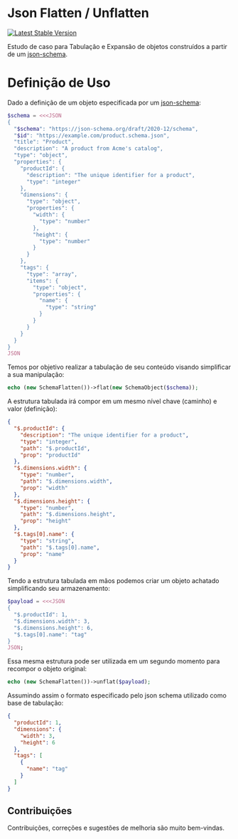 # Json Flatten / Unflatten

[![Latest Stable Version](http://poser.pugx.org/sintese/jsonflatten/v)](https://packagist.org/packages/sintese/jsonflatten)

Estudo de caso para Tabulação e Expansão de objetos construídos a partir de um  [json-schema](https://json-schema.org/).

# Definição de Uso

Dado a definição de um objeto especificada por um [json-schema](https://json-schema.org/):

```php
$schema = <<<JSON 
{
  "$schema": "https://json-schema.org/draft/2020-12/schema",
  "$id": "https://example.com/product.schema.json",
  "title": "Product",
  "description": "A product from Acme's catalog",
  "type": "object",
  "properties": {
    "productId": {
      "description": "The unique identifier for a product",
      "type": "integer"
    },
    "dimensions": {
      "type": "object",
      "properties": {
        "width": {
          "type": "number"
        },
        "height": {
          "type": "number"
        }
      }
    },
    "tags": {
      "type": "array",
      "items": {
        "type": "object",
        "properties": {
          "name": {
            "type": "string"
          }
        }
      }
    }
  }
}
JSON
```

Temos por objetivo realizar a tabulação de seu conteúdo visando simplificar a sua manipulação:

```php
echo (new SchemaFlatten())->flat(new SchemaObject($schema));
```

A estrutura tabulada irá compor em um mesmo nível chave (caminho) e valor (definição):

```json
{
  "$.productId": {
    "description": "The unique identifier for a product",
    "type": "integer",
    "path": "$.productId",
    "prop": "productId"
  },
  "$.dimensions.width": {
    "type": "number",
    "path": "$.dimensions.width",
    "prop": "width"
  },
  "$.dimensions.height": {
    "type": "number",
    "path": "$.dimensions.height",
    "prop": "height"
  },
  "$.tags[0].name": {
    "type": "string",
    "path": "$.tags[0].name",
    "prop": "name"
  }
}
```

Tendo a estrutura tabulada em mãos podemos criar um objeto achatado simplificando seu armazenamento:

```php
$payload = <<<JSON
{
  "$.productId": 1,
  "$.dimensions.width": 3,
  "$.dimensions.height": 6,
  "$.tags[0].name": "tag"
}
JSON;
```

Essa mesma estrutura pode ser utilizada em um segundo momento para recompor o objeto original:

```php
echo (new SchemaFlatten())->unflat($payload);
```

Assumindo assim o formato especificado pelo json schema utilizado como base de tabulação:

```json
{
  "productId": 1,
  "dimensions": {
    "width": 3,
    "height": 6
  },
  "tags": [
    {
      "name": "tag"
    }
  ]
}
```

## Contribuições

Contribuições, correções e sugestões de melhoria são muito bem-vindas.
